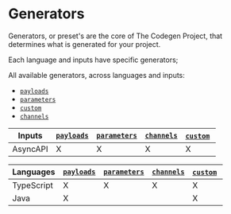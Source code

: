 # Generators
Generators, or preset's are the core of The Codegen Project, that determines what is generated for your project.

Each language and inputs have specific generators;

All available generators, across languages and inputs:
- [`payloads`](./payloads.md)
- [`parameters`](./parameters.md)
- [`custom`](./custom.md)
- [`channels`](./channels.md)

| **Inputs** | [`payloads`](./payloads.md) | [`parameters`](./parameters.md) | [`channels`](./channels.md) | [`custom`](./custom.md) |
|---|---|---|---|---|
| AsyncAPI | X | X | X | X |

| **Languages** | [`payloads`](./payloads.md) | [`parameters`](./parameters.md) | [`channels`](./channels.md) | [`custom`](./custom.md) |
|---|---|---|---|---|
| TypeScript | X | X | X | X |
| Java | X |  |  | X | 
